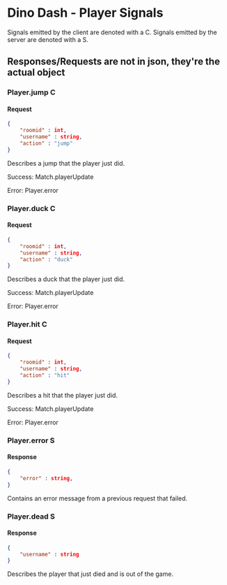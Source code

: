 # Dino Dash - Player Signals
Signals emitted by the client are denoted with a C. Signals emitted by the server are denoted with a S.
## **Responses/Requests are not in json, they're the actual object**
### Player.jump C
#### Request
```json
{
	"roomid" : int,
	"username" : string,
	"action" : "jump"
}
```
Describes a jump that the player just did.

Success: Match.playerUpdate

Error: Player.error
### Player.duck C
#### Request
```json
{
	"roomid" : int,
	"username" : string,
	"action" : "duck"
}
```
Describes a duck that the player just did.

Success: Match.playerUpdate

Error: Player.error
### Player.hit C
#### Request
```json
{
	"roomid" : int,
	"username" : string,
	"action" : "hit"
}
```
Describes a hit that the player just did.

Success: Match.playerUpdate

Error: Player.error
### Player.error S
#### Response
```json
{
	"error" : string,
}
```
Contains an error message from a previous request that failed.
### Player.dead S
#### Response
```json
{
	"username" : string
}
```
Describes the player that just died and is out of the game.